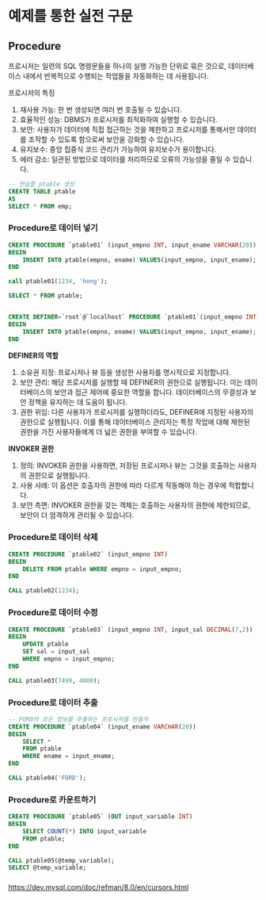 # 예제를 통한 실전 구문

## Procedure
프로시저는 일련의 SQL 명령문들을 하나의 실행 가능한 단위로 묶은 것으로, 데이터베이스 내에서 반복적으로 수행되는 작업들을 자동화하는 데 사용됩니다.

프로시저의 특징
1. 재사용 가능: 한 번 생성되면 여러 번 호출될 수 있습니다.
2. 효율적인 성능: DBMS가 프로시저를 최적화하여 실행할 수 있습니다.
3. 보안: 사용자가 데이터에 직접 접근하는 것을 제한하고 프로시저를 통해서만 데이터를 조작할 수 있도록 함으로써 보안을 강화할 수 있습니다.
4. 유지보수: 중앙 집중식 코드 관리가 가능하여 유지보수가 용이합니다.
5. 에러 감소: 일관된 방법으로 데이터를 처리하므로 오류의 가능성을 줄일 수 있습니다.


```sql
-- 연습할 ptable 생성
CREATE TABLE ptable
AS
SELECT * FROM emp;
```

### Procedure로 데이터 넣기
```sql
CREATE PROCEDURE `ptable01` (input_empno INT, input_ename VARCHAR(20))
BEGIN
	INSERT INTO ptable(empno, ename) VALUES(input_empno, input_ename);
END

call ptable01(1234, 'hong');

SELECT * FROM ptable;


CREATE DEFINER=`root`@`localhost` PROCEDURE `ptable01`(input_empno INT, input_ename VARCHAR(20))
BEGIN
	INSERT INTO ptable(empno, ename) VALUES(input_empno, input_ename);
END
```
**DEFINER의 역할**
1. 소유권 지정: 프로시저나 뷰 등을 생성한 사용자를 명시적으로 지정합니다.
2. 보안 관리: 해당 프로시저를 실행할 때 DEFINER의 권한으로 실행됩니다. 이는 데이터베이스의 보안과 접근 제어에 중요한 역할을 합니다. 데이터베이스의 무결성과 보안 정책을 유지하는 데 도움이 됩니다.
3. 권한 위임: 다른 사용자가 프로시저를 실행하더라도, DEFINER에 지정된 사용자의 권한으로 실행됩니다. 이를 통해 데이터베이스 관리자는 특정 작업에 대해 제한된 권한을 가진 사용자들에게 더 넓은 권한을 부여할 수 있습니다.

**INVOKER 권한**
1. 정의: INVOKER 권한을 사용하면, 저장된 프로시저나 뷰는 그것을 호출하는 사용자의 권한으로 실행됩니다.
2. 사용 사례: 이 옵션은 호출자의 권한에 따라 다르게 작동해야 하는 경우에 적합합니다.
3. 보안 측면: INVOKER 권한을 갖는 객체는 호출하는 사용자의 권한에 제한되므로, 보안이 더 엄격하게 관리될 수 있습니다.

### Procedure로 데이터 삭제
```sql
CREATE PROCEDURE `ptable02` (input_empno INT)
BEGIN
	DELETE FROM ptable WHERE empno = input_empno;
END

CALL ptable02(1234);
```

### Procedure로 데이터 수정
```sql
CREATE PROCEDURE `ptable03` (input_empno INT, input_sal DECIMAL(7,2))
BEGIN
    UPDATE ptable
    SET sal = input_sal
    WHERE empno = input_empno;
END

CALL ptable03(7499, 4000);
```

### Procedure로 데이터 추출
```sql
-- FORD의 모든 정보를 추출하는 프로시저를 만들자
CREATE PROCEDURE `ptable04` (input_ename VARCHAR(20))
BEGIN
    SELECT *
    FROM ptable
    WHERE ename = input_ename;
END

CALL ptable04('FORD');
```

### Procedure로 카운트하기
```sql
CREATE PROCEDURE `ptable05` (OUT input_variable INT)
BEGIN
    SELECT COUNT(*) INTO input_variable
    FROM ptable;
END

CALL ptable05(@temp_variable);
SELECT @temp_variable;
```

###
https://dev.mysql.com/doc/refman/8.0/en/cursors.html  
